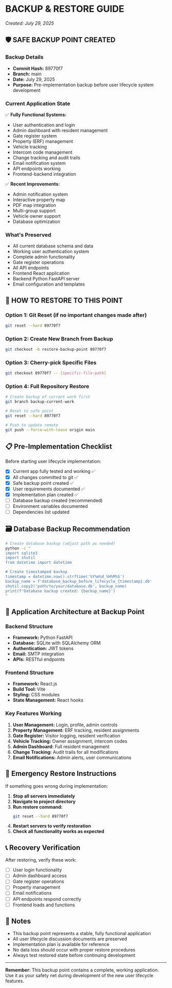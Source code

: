 # BACKUP & RESTORE GUIDE
*Created: July 29, 2025*

## 🛡️ SAFE BACKUP POINT CREATED

### Backup Details
- **Commit Hash:** 89770f7
- **Branch:** main  
- **Date:** July 29, 2025
- **Purpose:** Pre-implementation backup before user lifecycle system development

### Current Application State
✅ **Fully Functional Systems:**
- User authentication and login
- Admin dashboard with resident management
- Gate register system
- Property (ERF) management
- Vehicle tracking
- Intercom code management
- Change tracking and audit trails
- Email notification system
- API endpoints working
- Frontend-backend integration

✅ **Recent Improvements:**
- Admin notification system
- Interactive property map
- PDF map integration
- Multi-group support
- Vehicle owner support
- Database optimization

### What's Preserved
- All current database schema and data
- Working user authentication system
- Complete admin functionality
- Gate register operations
- All API endpoints
- Frontend React application
- Backend Python FastAPI server
- Email configuration and templates

## 🔄 HOW TO RESTORE TO THIS POINT

### Option 1: Git Reset (if no important changes made after)
```bash
git reset --hard 89770f7
```

### Option 2: Create New Branch from Backup
```bash
git checkout -b restore-backup-point 89770f7
```

### Option 3: Cherry-pick Specific Files
```bash
git checkout 89770f7 -- [specific-file-path]
```

### Option 4: Full Repository Restore
```bash
# Create backup of current work first
git branch backup-current-work

# Reset to safe point
git reset --hard 89770f7

# Push to update remote
git push --force-with-lease origin main
```

## 📋 Pre-Implementation Checklist

Before starting user lifecycle implementation:
- [x] Current app fully tested and working ✅
- [x] All changes committed to git ✅
- [x] Safe backup point created ✅
- [x] User requirements documented ✅
- [x] Implementation plan created ✅
- [ ] Database backup created (recommended)
- [ ] Environment variables documented
- [ ] Dependencies list updated

## 🗃️ Database Backup Recommendation

```bash
# Create database backup (adjust path as needed)
python -c "
import sqlite3
import shutil
from datetime import datetime

# Create timestamped backup
timestamp = datetime.now().strftime('%Y%m%d_%H%M%S')
backup_name = f'database_backup_before_lifecycle_{timestamp}.db'
shutil.copy2('path/to/your/database.db', backup_name)
print(f'Database backup created: {backup_name}')
"
```

## 📱 Application Architecture at Backup Point

### Backend Structure
- **Framework:** Python FastAPI
- **Database:** SQLite with SQLAlchemy ORM
- **Authentication:** JWT tokens
- **Email:** SMTP integration
- **APIs:** RESTful endpoints

### Frontend Structure  
- **Framework:** React.js
- **Build Tool:** Vite
- **Styling:** CSS modules
- **State Management:** React hooks

### Key Features Working
1. **User Management:** Login, profile, admin controls
2. **Property Management:** ERF tracking, resident assignments
3. **Gate Register:** Visitor logging, resident verification
4. **Vehicle Tracking:** Owner assignment, intercom codes
5. **Admin Dashboard:** Full resident management
6. **Change Tracking:** Audit trails for all modifications
7. **Email Notifications:** Admin alerts, user communications

## 🚨 Emergency Restore Instructions

If something goes wrong during implementation:

1. **Stop all servers immediately**
2. **Navigate to project directory**
3. **Run restore command:**
   ```bash
   git reset --hard 89770f7
   ```
4. **Restart servers to verify restoration**
5. **Check all functionality works as expected**

## 📞 Recovery Verification

After restoring, verify these work:
- [ ] User login functionality
- [ ] Admin dashboard access
- [ ] Gate register operations
- [ ] Property management
- [ ] Email notifications
- [ ] API endpoints respond correctly
- [ ] Frontend loads and functions

## 📝 Notes

- This backup point represents a stable, fully functional application
- All user lifecycle discussion documents are preserved
- Implementation plan is available for reference
- No data loss should occur with proper restore procedures
- Always test restored state before continuing development

---

**Remember:** This backup point contains a complete, working application. Use it as your safety net during development of the new user lifecycle features.
